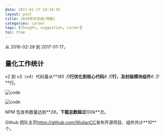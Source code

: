 ```yaml
---
date: 2017-01-17 14:34:55
layout: post
title: 2016年终总结(物联)
categories: career
tags: [thought, suggestion, career]
toc: true
---
```


从 2016-02-28 到 2017-01-17。

<!-- more -->

## 量化工作统计

v2 到 v3（v4）代码量从**_185 万_**行优化到核心代码**_8 万_**行，及封装模块组件**_6 万_**行。

![code](https://cloud.githubusercontent.com/assets/1890238/22010286/36fa95ec-dcc3-11e6-9c04-4bfa7db24373.png)

![code](https://cloud.githubusercontent.com/assets/1890238/22010303/499460e8-dcc3-11e6-95c5-ba1b25b5dbdc.png)

NPM 包发布数量达到**_28_**，下载总数超过**_100k_**次。

Github 团队主页<https://github.com/WulianCC>发布开源项目、组件共计**_10_**个。
